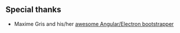 

## Special thanks
- Maxime Gris and his/her [awesome Angular/Electron bootstrapper](https://github.com/maximegris/angular-electron)